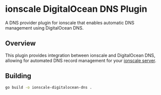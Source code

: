 # ionscale DigitalOcean DNS Plugin

A DNS provider plugin for ionscale that enables automatic DNS management using DigitalOcean DNS.

## Overview

This plugin provides integration between ionscale and DigitalOcean DNS, allowing for automated DNS record management for your [ionscale server](https://github.com/jsiebens/ionscale).


## Building

```bash
go build -o ionscale-digitalocean-dns .
```

